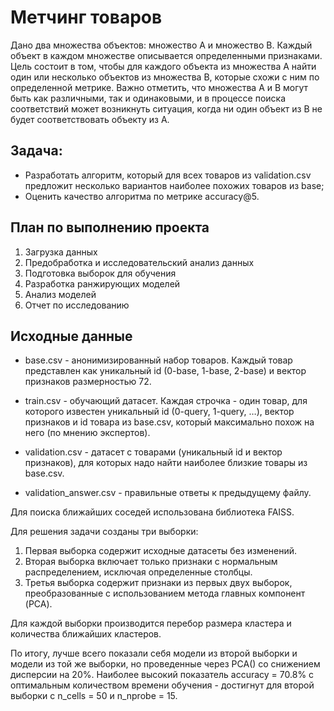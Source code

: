 # Метчинг товаров

Дано два множества объектов: множество A и множество B. Каждый объект в каждом множестве описывается определенными признаками. Цель состоит в том, чтобы для каждого объекта из множества A найти один или несколько объектов из множества B, которые схожи с ним по определенной метрике. Важно отметить, что множества A и B могут быть как различными, так и одинаковыми, и в процессе поиска соответствий может возникнуть ситуация, когда ни один объект из B не будет соответствовать объекту из A.

## Задача:

- Разработать алгоритм, который для всех товаров из validation.csv предложит несколько вариантов наиболее похожих товаров из base;
- Оценить качество алгоритма по метрике accuracy@5.

## План по выполнению проекта
1. Загрузка данных
2. Предобработка и исследовательский анализ данных
3. Подготовка выборок для обучения
4. Разработка ранжирующих моделей
5. Анализ моделей
6. Отчет по исследованию

## Исходные данные

- base.csv - анонимизированный набор товаров. Каждый товар представлен как уникальный id (0-base, 1-base, 2-base) и вектор признаков размерностью 72.

- train.csv - обучающий датасет. Каждая строчка - один товар, для которого известен уникальный id (0-query, 1-query, …), вектор признаков и id товара из base.csv, который максимально похож на него (по мнению экспертов).

- validation.csv - датасет с товарами (уникальный id и вектор признаков), для которых надо найти наиболее близкие товары из base.csv.

- validation_answer.csv - правильные ответы к предыдущему файлу.

Для поиска ближайших соседей использована библиотека FAISS.

Для решения задачи созданы три выборки:
1. Первая выборка содержит исходные датасеты без изменений.
2. Вторая выборка включает только признаки с нормальным распределением, исключая определенные столбцы.
3. Третья выборка содержит признаки из первых двух выборок, преобразованные с использованием метода главных компонент (PCA).

Для каждой выборки производится перебор размера кластера и количества ближайших кластеров.

По итогу, лучше всего показали себя модели из второй выборки и модели из той же выборки, но проведенные через PCA() со снижением дисперсии на 20%.
Наиболее высокий показатель accuracy = 70.8% с оптимальным количеством времени обучения - достигнут для второй выборки с n_cells = 50 и n_nprobe = 15.
